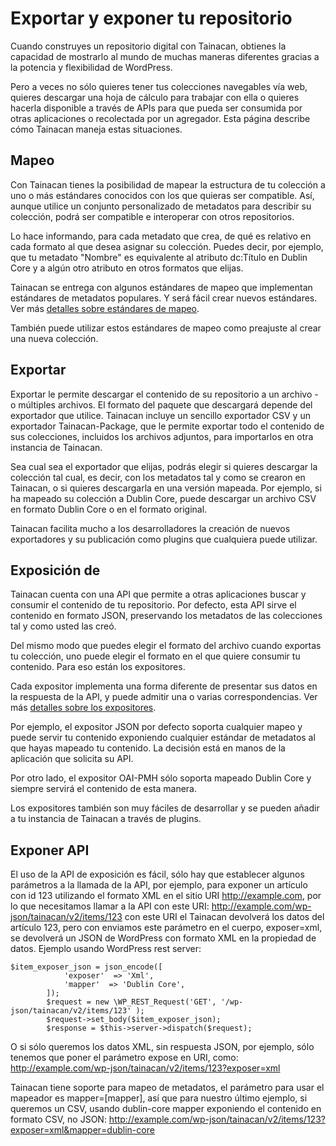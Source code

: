 # Exportar y exponer tu repositorio

Cuando construyes un repositorio digital con Tainacan, obtienes la capacidad de mostrarlo al mundo de muchas maneras diferentes gracias a la potencia y flexibilidad de WordPress.

Pero a veces no sólo quieres tener tus colecciones navegables vía web, quieres descargar una hoja de cálculo para trabajar con ella o quieres hacerla disponible a través de APIs para que pueda ser consumida por otras aplicaciones o recolectada por un agregador. Esta página describe cómo Tainacan maneja estas situaciones.

## Mapeo

Con Tainacan tienes la posibilidad de mapear la estructura de tu colección a uno o más estándares conocidos con los que quieras ser compatible. Así, aunque utilice un conjunto personalizado de metadatos para describir su colección, podrá ser compatible e interoperar con otros repositorios.

Lo hace informando, para cada metadato que crea, de qué es relativo en cada formato al que desea asignar su colección. Puedes decir, por ejemplo, que tu metadato "Nombre" es equivalente al atributo dc:Título en Dublin Core y a algún otro atributo en otros formatos que elijas.

Tainacan se entrega con algunos estándares de mapeo que implementan estándares de metadatos populares. Y será fácil crear nuevos estándares.  Ver más [detalles sobre estándares de mapeo](mapping-standards.md). 

También puede utilizar estos estándares de mapeo como preajuste al crear una nueva colección.

## Exportar

Exportar le permite descargar el contenido de su repositorio a un archivo - o múltiples archivos. El formato del paquete que descargará depende del exportador que utilice. Tainacan incluye un sencillo exportador CSV y un exportador Tainacan-Package, que le permite exportar todo el contenido de sus colecciones, incluidos los archivos adjuntos, para importarlos en otra instancia de Tainacan.

Sea cual sea el exportador que elijas, podrás elegir si quieres descargar la colección tal cual, es decir, con los metadatos tal y como se crearon en Tainacan, o si quieres descargarla en una versión mapeada. Por ejemplo, si ha mapeado su colección a Dublin Core, puede descargar un archivo CSV en formato Dublin Core o en el formato original.

Tainacan facilita mucho a los desarrolladores la creación de nuevos exportadores y su publicación como plugins que cualquiera puede utilizar.

## Exposición de

Tainacan cuenta con una API que permite a otras aplicaciones buscar y consumir el contenido de tu repositorio. Por defecto, esta API sirve el contenido en formato JSON, preservando los metadatos de las colecciones tal y como usted las creó.

Del mismo modo que puedes elegir el formato del archivo cuando exportas tu colección, uno puede elegir el formato en el que quiere consumir tu contenido. Para eso están los expositores.

Cada expositor implementa una forma diferente de presentar sus datos en la respuesta de la API, y puede admitir una o varias correspondencias. Ver más [detalles sobre los expositores](exposers.md).

Por ejemplo, el expositor JSON por defecto soporta cualquier mapeo y puede servir tu contenido exponiendo cualquier estándar de metadatos al que hayas mapeado tu contenido. La decisión está en manos de la aplicación que solicita su API.

Por otro lado, el expositor OAI-PMH sólo soporta mapeado Dublin Core y siempre servirá el contenido de esta manera.

Los expositores también son muy fáciles de desarrollar y se pueden añadir a tu instancia de Tainacan a través de plugins.

## Exponer API

El uso de la API de exposición es fácil, sólo hay que establecer algunos parámetros a la llamada de la API, por ejemplo, para exponer un artículo con id 123 utilizando el formato XML en el sitio URI http://example.com, por lo que necesitamos llamar a la API con este URI: http://example.com/wp-json/tainacan/v2/items/123 con este URI el Tainacan devolverá los datos del artículo 123, pero con enviamos este parámetro en el cuerpo, exposer=xml, se devolverá un JSON de WordPress con formato XML en la propiedad de datos.
Ejemplo usando WordPress rest server:

	$item_exposer_json = json_encode([
				'exposer'  => 'Xml',
				'mapper'  => 'Dublin Core',
			]);
			$request = new \WP_REST_Request('GET', '/wp-json/tainacan/v2/items/123' );
			$request->set_body($item_exposer_json);
			$response = $this->server->dispatch($request);


O si sólo queremos los datos XML, sin respuesta JSON, por ejemplo, sólo tenemos que poner el parámetro expose en URI, como:
http://example.com/wp-json/tainacan/v2/items/123?exposer=xml

Tainacan tiene soporte para mapeo de metadatos, el parámetro para usar el mapeador es mapper=[mapper], así que para nuestro último ejemplo, si queremos un CSV, usando dublin-core mapper exponiendo el contenido en formato CSV, no JSON:
http://example.com/wp-json/tainacan/v2/items/123?exposer=xml&mapper=dublin-core


